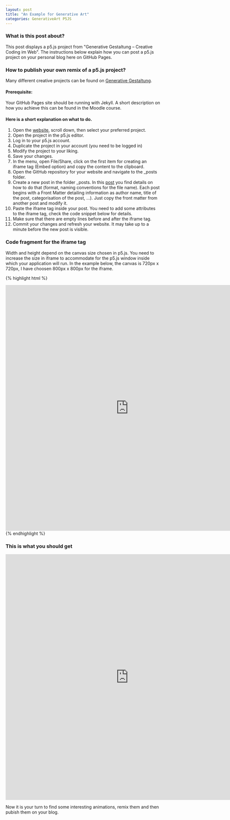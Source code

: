 ```yaml
---
layout: post
title: "An Example for Generative Art"
categories: GenerativeArt P5JS
---
```


### What is this post about?
This post displays a p5.js project from "Generative Gestaltung – Creative Coding im Web". The instructions below 
explain how you can post a p5.js project on your personal blog here on GitHub Pages.

### How to publish your own remix of a p5.js project?
Many different creative projects can be found on [Generative Gestaltung](http://www.generative-gestaltung.de/2/).

#### Prerequisite:
Your GitHub Pages site should be running with Jekyll. A short description on how you achieve this can be found in the Moodle course.

#### Here is a short explanation on what to do.
1. Open the [website](http://www.generative-gestaltung.de/2/), scroll down, then select your preferred project.
2. Open the project in the p5.js editor.
3. Log in to your p5.js account.
4. Duplicate the project in your account (you need to be logged in)
5. Modify the project to your liking.
6. Save your changes.
7. In the menu, open File/Share, click on the first item for creating an iframe tag (Embed option) and copy the content to the clipboard.
8. Open the GitHub repository for your website and navigate to the _posts folder.
9. Create a new post in the folder _posts. In this [post](https://mibrs.github.io/2016/05/20/welcome-to-jekyll.html) you find details on how to do that (format, naming conventions for the file name). Each post begins with a Front Matter detailing information as author name, title of the post, categorisation of the post, ...). Just copy the front matter from another post and modify it.
10. Paste the iframe tag inside your post. You need to add some attributes to the iframe tag, check the code snippet below for details.
11. Make sure that there are empty lines before and after the iframe tag.
12. Commit your changes and refresh your website. It may take up to a minute before the new post is visible.

### Code fragment for the iframe tag
Width and height depend on the canvas size chosen in p5.js. You need to increase the size in iframe to accommodate for the p5.js window inside which your application will run. In the example below, the canvas is 720px x 720px, I have choosen 800px x 800px for the iframe. 

{% highlight html %}
<iframe style="width: 800px; height: 800px; overflow: hidden;"  scrolling="no" frameborder="0" src="https://editor.p5js.org/mikefromd/full/THISCODEISUNIQUEFOREACHPROJECT"></iframe>
{% endhighlight %}


### This is what you should get

<iframe style="width: 800px; height: 800px; overflow: hidden;"  scrolling="no" frameborder="0" src="https://editor.p5js.org/mikefromd/full/zzJHgoQ2D"></iframe>

Now it is your turn to find some interesting animations, remix them and then pubish them on your blog.

